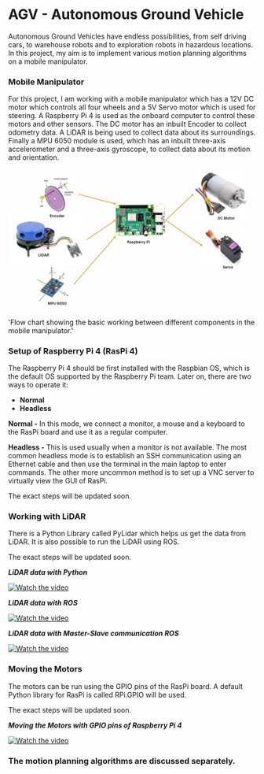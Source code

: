 # AGV - Autonomous Ground Vehicle

Autonomous Ground Vehicles have endless possibilities, from self driving cars, to warehouse robots and to exploration robots in hazardous locations. In this project, my aim is to implement various motion planning algorithms on a mobile manipulator. 

### Mobile Manipulator

For this project, I am working with a mobile manipulator which has a 12V DC motor which controls all four wheels and a 5V Servo motor which is used for steering. A Raspberry Pi 4 is used as the onboard computer to control these motors and other sensors. The DC motor has an inbuilt Encoder to collect odometry data. A LiDAR is being used to collect data about its surroundings. Finally a MPU 6050 module is used, which has an inbuilt three-axis accelerometer and a three-axis gyroscope, to collect data about its motion and orientation. 

![                  Flow chart showing the basic working between different components in the mobile manipulator.](AGV%20-%20Autonomous%20Ground%20Vehicle/Untitled.png)

'Flow chart showing the basic working between different components in the mobile manipulator.'

### Setup of Raspberry Pi 4 (RasPi 4)

The Raspberry Pi 4 should be first installed with the Raspbian OS, which is the default OS supported by the Raspberry Pi team. Later on, there are two ways to operate it:

- ************Normal************
- ****************Headless****************

******************Normal -****************** In this mode, we connect a monitor, a mouse and a keyboard to the RasPi board and use it as a regular computer. 

**********************Headless -**********************  This is used usually when a monitor is not available. The most common headless mode is to establish an SSH communication using an Ethernet cable and then use the terminal in the main laptop to enter commands. The other more uncommon method is to set up a VNC server to virtually view the GUI of RasPi. 

The exact steps will be updated soon. 

### Working with LiDAR

There is a Python Library called PyLidar which helps us get the data from LiDAR.
It is also possible to run the LiDAR using ROS.

The exact steps will be updated soon.

***LiDAR data with Python***

[![Watch the video](https://img.youtube.com/vi/h8RIfQsm1oA/0.jpg)](https://youtu.be/h8RIfQsm1oA)

***LiDAR data with ROS***

[![Watch the video](https://img.youtube.com/vi/RCLkwQKz7lU/0.jpg)](https://youtu.be/RCLkwQKz7lU)

***LiDAR data with Master-Slave communication ROS***

[![Watch the video](https://img.youtube.com/vi/OdTOKA_aFwM/0.jpg)](https://youtu.be/OdTOKA_aFwM)



### Moving the Motors

The motors can be run using the GPIO pins of the RasPi board. A default Python library for RasPi is called RPi.GPIO will be used. 

The exact steps will be updated soon. 

***Moving the Motors with GPIO pins of Raspberry Pi 4***

[![Watch the video](https://img.youtube.com/vi/su6b5Z8PEu4/0.jpg)](https://youtu.be/su6b5Z8PEu4)

### The motion planning algorithms are discussed separately.
